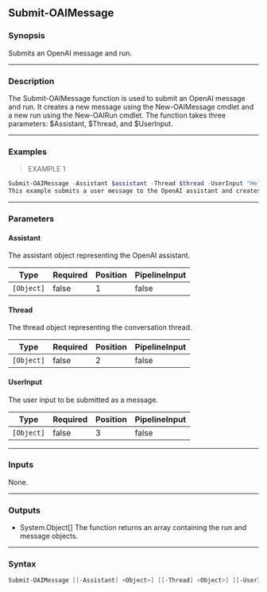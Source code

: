 Submit-OAIMessage
-----------------

### Synopsis
Submits an OpenAI message and run.

---

### Description

The Submit-OAIMessage function is used to submit an OpenAI message and run. It creates a new message using the New-OAIMessage cmdlet and a new run using the New-OAIRun cmdlet. The function takes three parameters: $Assistant, $Thread, and $UserInput.

---

### Examples
> EXAMPLE 1

```PowerShell
Submit-OAIMessage -Assistant $assistant -Thread $thread -UserInput "Hello, how can I help you?"
This example submits a user message to the OpenAI assistant and creates a new run.
```

---

### Parameters
#### **Assistant**
The assistant object representing the OpenAI assistant.

|Type      |Required|Position|PipelineInput|
|----------|--------|--------|-------------|
|`[Object]`|false   |1       |false        |

#### **Thread**
The thread object representing the conversation thread.

|Type      |Required|Position|PipelineInput|
|----------|--------|--------|-------------|
|`[Object]`|false   |2       |false        |

#### **UserInput**
The user input to be submitted as a message.

|Type      |Required|Position|PipelineInput|
|----------|--------|--------|-------------|
|`[Object]`|false   |3       |false        |

---

### Inputs
None.

---

### Outputs
* System.Object[]
The function returns an array containing the run and message objects.

---

### Syntax
```PowerShell
Submit-OAIMessage [[-Assistant] <Object>] [[-Thread] <Object>] [[-UserInput] <Object>] [<CommonParameters>]
```
